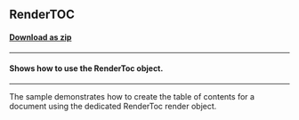 ## RenderTOC
#### [Download as zip](https://grapecity.github.io/DownGit/#/home?url=https://github.com/GrapeCity/ComponentOne-WinForms-Samples/tree/master/NetFramework\PrintDocument\CS\RenderTOC)
____
#### Shows how to use the RenderToc object.
____
The sample demonstrates how to create the table of contents for a document using the dedicated RenderToc render object.